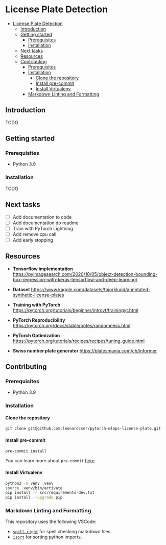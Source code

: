 # License Plate Detection

- [License Plate Detection](#license-plate-detection)
  - [Introduction](#introduction)
  - [Getting started](#getting-started)
    - [Prerequisites](#prerequisites)
    - [Installation](#installation)
  - [Next tasks](#next-tasks)
  - [Resources](#resources)
  - [Contributing](#contributing)
    - [Prerequisites](#prerequisites-1)
    - [Installation](#installation-1)
      - [Clone the repository](#clone-the-repository)
      - [Install pre-commit](#install-pre-commit)
      - [Install Virtualenv](#install-virtualenv)
    - [Markdown Linting and Formatting](#markdown-linting-and-formatting)

## Introduction

TODO

## Getting started

### Prerequisites

- Python 3.9

### Installation

TODO

## Next tasks

- [ ] Add documentation to code
- [ ] Add documentation do readme
- [ ] Train with PyTorch Lightning
- [ ] Add remove cpu call
- [ ] Add early stopping

## Resources

- **Tensorflow implementation**
  https://pyimagesearch.com/2020/10/05/object-detection-bounding-box-regression-with-keras-tensorflow-and-deep-learning/

- **Dataset**
  https://www.kaggle.com/datasets/tbjorklund/annotated-synthetic-license-plates

- **Training with PyTorch**
  https://pytorch.org/tutorials/beginner/introyt/trainingyt.html

- **PyTorch Reproducibility**
  https://pytorch.org/docs/stable/notes/randomness.html

- **PyTorch Optimization**
  https://pytorch.org/tutorials/recipes/recipes/tuning_guide.html

- **Swiss number plate generator**
  https://platesmania.com/ch/informer

## Contributing

### Prerequisites

- Python 3.9

### Installation

#### Clone the repository

```sh
git clone git@github.com:leonardcser/pytorch-mlops-license-plate.git
```

#### Install pre-commit

```sh
pre-commit install
```

You can learn more about `pre-commit` [here](https://pre-commit.com/).

#### Install Virtualenv

```sh
python3 -m venv .venv
source .venv/bin/activate
pip install -r src/requirements-dev.txt
pip install --upgrade pip
```

### Markdown Linting and Formatting

This repository uses the following VSCode:

- [`spell-right`](https://marketplace.visualstudio.com/items?itemName=ban.spellright) for spell checking markdown files.
- [`isort`](https://marketplace.visualstudio.com/items?itemName=ms-python.isort) for sorting python imports.
